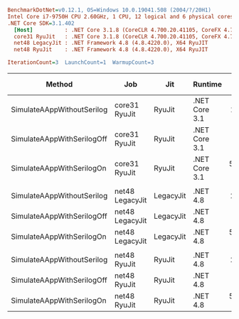 ``` ini

BenchmarkDotNet=v0.12.1, OS=Windows 10.0.19041.508 (2004/?/20H1)
Intel Core i7-9750H CPU 2.60GHz, 1 CPU, 12 logical and 6 physical cores
.NET Core SDK=3.1.402
  [Host]          : .NET Core 3.1.8 (CoreCLR 4.700.20.41105, CoreFX 4.700.20.41903), X64 RyuJIT
  core31 RyuJit   : .NET Core 3.1.8 (CoreCLR 4.700.20.41105, CoreFX 4.700.20.41903), X64 RyuJIT
  net48 LegacyJit : .NET Framework 4.8 (4.8.4220.0), X64 RyuJIT
  net48 RyuJit    : .NET Framework 4.8 (4.8.4220.0), X64 RyuJIT

IterationCount=3  LaunchCount=1  WarmupCount=3  

```
|                     Method |             Job |       Jit |       Runtime |        Mean |        Error |      StdDev |  Ratio | RatioSD |     Gen 0 |    Gen 1 | Gen 2 |   Allocated |
|--------------------------- |---------------- |---------- |-------------- |------------:|-------------:|------------:|-------:|--------:|----------:|---------:|------:|------------:|
| SimulateAAppWithoutSerilog |   core31 RyuJit |    RyuJit | .NET Core 3.1 |    144.7 μs |     23.20 μs |     1.27 μs |   1.00 |    0.00 |    6.3477 |   0.7324 |     - |    39.16 KB |
| SimulateAAppWithSerilogOff |   core31 RyuJit |    RyuJit | .NET Core 3.1 |  1,574.7 μs |    337.86 μs |    18.52 μs |  10.89 |    0.18 |  439.4531 |  54.6875 |     - |  2702.13 KB |
|  SimulateAAppWithSerilogOn |   core31 RyuJit |    RyuJit | .NET Core 3.1 | 52,025.2 μs |  7,497.76 μs |   410.98 μs | 359.66 |    3.90 | 6000.0000 | 100.0000 |     - | 37205.15 KB |
|                            |                 |           |               |             |              |             |        |         |           |          |       |             |
| SimulateAAppWithoutSerilog | net48 LegacyJit | LegacyJit |      .NET 4.8 |    210.8 μs |     39.29 μs |     2.15 μs |   1.00 |    0.00 |   20.7520 |   3.4180 |     - |   128.52 KB |
| SimulateAAppWithSerilogOff | net48 LegacyJit | LegacyJit |      .NET 4.8 |  1,510.7 μs |    438.97 μs |    24.06 μs |   7.17 |    0.17 |  326.1719 |  54.6875 |     - |  2015.72 KB |
|  SimulateAAppWithSerilogOn | net48 LegacyJit | LegacyJit |      .NET 4.8 | 58,295.9 μs | 24,523.12 μs | 1,344.20 μs | 276.47 |    4.63 | 6222.2222 | 111.1111 |     - | 38738.73 KB |
|                            |                 |           |               |             |              |             |        |         |           |          |       |             |
| SimulateAAppWithoutSerilog |    net48 RyuJit |    RyuJit |      .NET 4.8 |    205.0 μs |     17.49 μs |     0.96 μs |   1.00 |    0.00 |   20.7520 |   3.4180 |     - |   128.52 KB |
| SimulateAAppWithSerilogOff |    net48 RyuJit |    RyuJit |      .NET 4.8 |  1,496.5 μs |    353.45 μs |    19.37 μs |   7.30 |    0.12 |  326.1719 |  54.6875 |     - |  2015.72 KB |
|  SimulateAAppWithSerilogOn |    net48 RyuJit |    RyuJit |      .NET 4.8 | 58,366.2 μs | 19,195.76 μs | 1,052.18 μs | 284.74 |    3.83 | 6222.2222 | 111.1111 |     - | 38738.65 KB |
